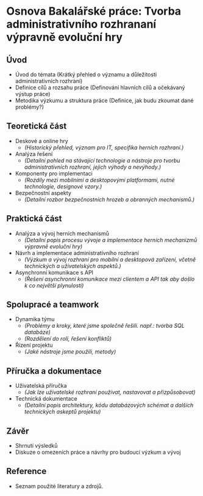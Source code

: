 # Osnova Bakalářské práce: Tvorba administrativního rozhrananí výpravně evoluční hry

## Úvod
- Úvod do témata (Krátký přehled o významu a důležitosti administrativních rozhraní)
- Definice cílů a rozsahu práce (Definování hlavních cílů a očekávaný výstup práce)
- Metodika výzkumu a struktura práce (Definice, jak budu zkoumat dané problémy?)

## Teoretická část
- Deskové a online hry
  - *(Historický přehled, význam pro IT, specifika herních rozhraní.)*
- Analýza řešení
  - *(Detailní pohled na stávající technologie a nástroje pro
      tvorbu administrativních rozhraní, jejich výhody a nevýhody.)*
- Komponenty pro implementaci
  - *(Rozdíly mezi mobilními a desktopovými platformami, nutné technologie, designové vzory.)*
- Bezpečnostní aspekty
  - *(Detailní rozbor bezpečnostních hrozeb a obranných mechanismů.)*

## Praktická část
- Analýza a vývoj herních mechanismů
  - *(Detailní popis procesu vývoje a implementace herních mechanizmů výpravně evoluční hry)*
- Návrh a implementace administrativního rozhraní
  - *(Výzkum a vývoj rozhraní pro mobilní a desktopová zařízení,
      včetně technických a uživatelských aspektů.)*
- Asynchronní komunikace s API
  - *(Řešení asynchronní komunikace mezi clientem a API tak aby došlo k co největší plynulosti)*

## Spolupracé a teamwork
- Dynamika týmu
  - *(Problémy a kroky, které jsme společně řešili. např.: tvorba SQL databáze)*
  - *(Rozdělení do rolí, řešení konfliktů)*
- Řízení projektu
  - *(Jaké nástroje jsme použili, metody)*

## Příručka a dokumentace
- Uživatelská příručka
  - *(Jak lze uživatelské rozhraní používat, nastavovat a přizpůsobovat)*
- Technická dokumentace
  - *(Detailní popis architektury, kódu databázových schémat a
      dalších technických askeptů projektu)*

## Závěr
- Shrnutí výsledků
- Diskuze o omezeních práce a návrhy pro budoucí výzkum a vývoj

## Reference
- Seznam použité literatury a zdrojů.